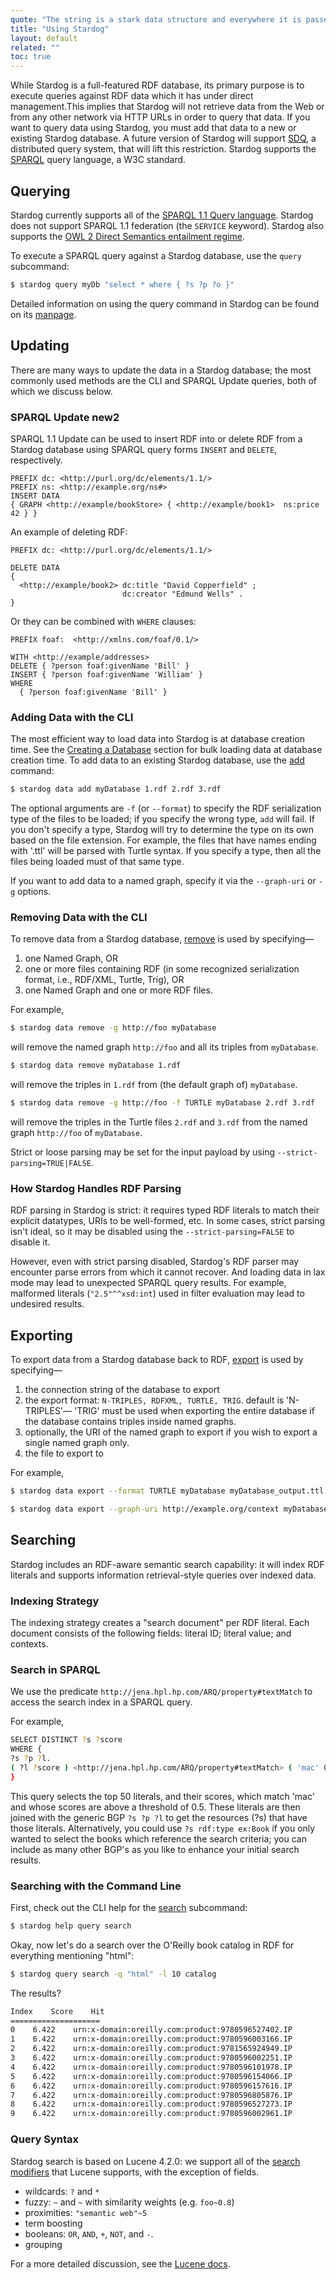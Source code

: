 ```yaml
---
quote: "The string is a stark data structure and everywhere it is passed there is much duplication of process. It is a perfect vehicle for hiding information."
title: "Using Stardog"
layout: default
related: ""
toc: true
---
```


While Stardog is a full-featured RDF database, its primary purpose is to
execute queries against RDF data which it has under direct
management.<fn>This implies that Stardog will not retrieve data from the Web
or from any other network via HTTP URLs in order to query that data. If
you want to query data using Stardog, you must add that data to a new or
existing Stardog database. A future version of Stardog will
support [SDQ](http://weblog.clarkparsia.com/2011/03/07/sdq-information-integration-i%0An-the-real-world/), a distributed query system, that will lift this restriction.</fn> Stardog supports the [SPARQL](http://www.cambridgesemantics.com/2008/09/sparql-by-example) query language, a W3C standard.

## Querying

Stardog currently supports all of the [SPARQL 1.1 Query
language](http://www.w3.org/TR/sparql11-query/). <fn>Stardog does not support SPARQL 1.1 federation (the
`SERVICE` keyword).</fn> Stardog also supports the [OWL 2 Direct Semantics
entailment regime](http://www.w3.org/TR/2012/CR-sparql11-entailment-20121108/).

To execute a SPARQL query against a Stardog database, use the `query`
subcommand:

```bash
$ stardog query myDb "select * where { ?s ?p ?o }"
```

<!-- show a few more examples? -->

Detailed information on using the query command in Stardog can be found
on its [manpage](/docs/man/query-execute.html).

## Updating

There are many ways to update the data in a Stardog database; the most commonly used methods are the CLI and SPARQL Update queries, both of which we discuss below.

### SPARQL Update <t>new2</t>

SPARQL 1.1 Update can be used to insert RDF into or delete RDF from a Stardog database using SPARQL query forms `INSERT` and `DELETE`, respectively.

```sparql
PREFIX dc: <http://purl.org/dc/elements/1.1/>
PREFIX ns: <http://example.org/ns#>
INSERT DATA
{ GRAPH <http://example/bookStore> { <http://example/book1>  ns:price  42 } }
```

An example of deleting RDF:

```sparql
PREFIX dc: <http://purl.org/dc/elements/1.1/>

DELETE DATA
{
  <http://example/book2> dc:title "David Copperfield" ;
                         dc:creator "Edmund Wells" .
}
```

Or they can be combined with `WHERE` clauses:

```sparql
PREFIX foaf:  <http://xmlns.com/foaf/0.1/>

WITH <http://example/addresses>
DELETE { ?person foaf:givenName 'Bill' }
INSERT { ?person foaf:givenName 'William' }
WHERE
  { ?person foaf:givenName 'Bill' } 
```

### Adding Data with the CLI

The most efficient way to load data into Stardog is at database creation
time. See the [Creating a Database](../admin/#create) section for bulk
loading data at database creation time. To add data to an existing
Stardog database, use the [add](/docs/man/data-add.html) command:

```bash
$ stardog data add myDatabase 1.rdf 2.rdf 3.rdf
```

The optional arguments are `-f` (or `--format`) to specify the RDF
serialization type of the files to be loaded; if you specify the wrong
type, `add` will fail. If you don't specify a type, Stardog will try to
determine the type on its own based on the file extension. For example,
the files that have names ending with '.ttl' will be parsed with Turtle
syntax. If you specify a type, then all the files being loaded must of
that same type.

If you want to add data to a named graph, specify it via the
`--graph-uri` or `-g` options.

### Removing Data with the CLI

To remove data from a Stardog database,
[remove](/docs/man/data-remove.html) is used by specifying—

1.  one Named Graph, OR
2.  one or more files containing RDF (in some recognized serialization
    format, i.e., RDF/XML, Turtle, Trig), OR
3.  one Named Graph and one or more RDF files.

For example,

```bash
$ stardog data remove -g http://foo myDatabase
```

will remove the named graph `http://foo` and all its triples from
`myDatabase`.

```bash
$ stardog data remove myDatabase 1.rdf
```

will remove the triples in `1.rdf` from (the default graph of)
`myDatabase`.

```bash
$ stardog data remove -g http://foo -f TURTLE myDatabase 2.rdf 3.rdf
```

will remove the triples in the Turtle files `2.rdf` and `3.rdf` from the
named graph `http://foo` of `myDatabase`.

Strict or loose parsing may be set for the input payload by using
`--strict-parsing=TRUE|FALSE`.

### How Stardog Handles RDF Parsing

RDF parsing in Stardog is strict: it requires typed RDF literals to
match their explicit datatypes, URIs to be well-formed, etc. In some
cases, strict parsing isn't ideal, so it may be disabled using the
`--strict-parsing=FALSE` to disable it.

However, even with strict parsing disabled, Stardog's RDF parser may
encounter parse errors from which it cannot recover. And loading data in
lax mode may lead to unexpected SPARQL query results. For example,
malformed literals (`"2.5"^^xsd:int`) used in filter evaluation may lead
to undesired results.

## Exporting

To export data from a Stardog database back to RDF,
[export](/docs/man/data-export.html) is used by specifying—

1.  the connection string of the database to export
2.  the export format: `N-TRIPLES, RDFXML, TURTLE, TRIG`. default is
    'N-TRIPLES'— 'TRIG' must be used when exporting the entire database
    if the database contains triples inside named graphs.
3.  optionally, the URI of the named graph to export if you wish to
    export a single named graph only.
4.  the file to export to

For example,

```bash
$ stardog data export --format TURTLE myDatabase myDatabase_output.ttl

$ stardog data export --graph-uri http://example.org/context myDatabase myDatabase_output.nt
```

## Searching 
Stardog includes an RDF-aware semantic search capability: it will index
RDF literals and supports information retrieval-style queries over
indexed data.

### Indexing Strategy

The indexing strategy creates a "search document" per RDF literal. Each
document consists of the following fields: literal ID; literal value;
and contexts.

### Search in SPARQL

We use the predicate `http://jena.hpl.hp.com/ARQ/property#textMatch` to
access the search index in a SPARQL query.

For example,

```bash
SELECT DISTINCT ?s ?score 
WHERE {
?s ?p ?l.
( ?l ?score ) <http://jena.hpl.hp.com/ARQ/property#textMatch> ( 'mac' 0.5 50 ). 
}
```
This query selects the top 50 literals, and their scores, which match
'mac' and whose scores are above a threshold of 0.5. These literals are
then joined with the generic BGP `?s ?p ?l` to get the resources (?s)
that have those literals. Alternatively, you could use
`?s rdf:type ex:Book` if you only wanted to select the books which
reference the search criteria; you can include as many other BGP's as
you like to enhance your initial search results.

### Searching with the Command Line

First, check out the CLI help for the
[search](/docs/man/query-search.html) subcommand:

```bash
$ stardog help query search
```

Okay, now let's do a search over the O'Reilly book catalog in RDF for
everything mentioning "html":

```bash
$ stardog query search -q "html" -l 10 catalog
```

The results?

```bash
Index    Score    Hit
====================
0    6.422    urn:x-domain:oreilly.com:product:9780596527402.IP
1    6.422    urn:x-domain:oreilly.com:product:9780596003166.IP
2    6.422    urn:x-domain:oreilly.com:product:9781565924949.IP
3    6.422    urn:x-domain:oreilly.com:product:9780596002251.IP
4    6.422    urn:x-domain:oreilly.com:product:9780596101978.IP
5    6.422    urn:x-domain:oreilly.com:product:9780596154066.IP
6    6.422    urn:x-domain:oreilly.com:product:9780596157616.IP
7    6.422    urn:x-domain:oreilly.com:product:9780596805876.IP
8    6.422    urn:x-domain:oreilly.com:product:9780596527273.IP
9    6.422    urn:x-domain:oreilly.com:product:9780596002961.IP
```

### Query Syntax

Stardog search is based on Lucene 4.2.0: we support all of the [search
modifiers](http://lucene.apache.org/java/3_4_0/queryparsersyntax.html)
that Lucene supports, with the exception of fields.

-   wildcards: `?` and `*`
-   fuzzy: `~` and `~` with similarity weights (e.g. `foo~0.8`)
-   proximities: `"semantic web"~5`
-   term boosting
-   booleans: `OR`, `AND`, `+`, `NOT`, and `-`.
-   grouping

For a more detailed discussion, see the [Lucene
docs](http://lucene.apache.org/java/3_3_0/queryparsersyntax.html).
